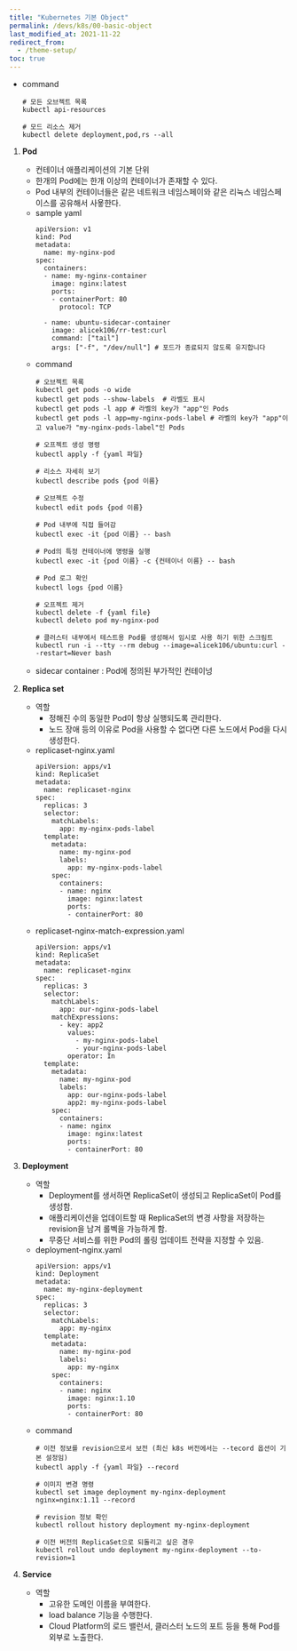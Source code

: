 ```yaml
---
title: "Kubernetes 기본 Object"
permalink: /devs/k8s/00-basic-object
last_modified_at: 2021-11-22
redirect_from:
  - /theme-setup/
toc: true
---
```


- command
	```
	# 모든 오브젝트 목록
	kubectl api-resources
	
	# 모드 리소스 제거
	kubectl delete deployment,pod,rs --all
	```

1. **Pod**
	- 컨테이너 애플리케이션의 기본 단위
	- 한개의 Pod에는 한개 이상의 컨테이너가 존재할 수 있다.
	- Pod 내부의 컨테이너들은 같은 네트워크 네임스페이와 같은 리눅스 네임스페이스를 공유해서 사욯한다.
	- sample yaml
		```
		apiVersion: v1
		kind: Pod
		metadata:
		  name: my-nginx-pod
		spec:
		  containers:
		  - name: my-nginx-container
			image: nginx:latest
			ports:
			- containerPort: 80
			  protocol: TCP

		  - name: ubuntu-sidecar-container
			image: alicek106/rr-test:curl
			command: ["tail"]
			args: ["-f", "/dev/null"] # 포드가 종료되지 않도록 유지합니다
		```
	- command
		```
		# 오브젝트 목록
		kubectl get pods -o wide
		kubectl get pods --show-labels	# 라벨도 표시
		kubectl get pods -l app	# 라벨의 key가 "app"인 Pods  
		kubectl get pods -l app=my-nginx-pods-label	# 라벨의 key가 "app"이고 value가 "my-nginx-pods-label"인 Pods
		
		# 오프젝트 생성 명령
		kubectl apply -f {yaml 파일}
		
		# 리소스 자세히 보기
		kubectl describe pods {pod 이름}
		
		# 오브젝트 수정
		kubectl edit pods {pod 이름}
		
		# Pod 내부에 직접 들어감
		kubectl exec -it {pod 이름} -- bash
		
		# Pod의 특정 컨테이너에 명령을 실행
		kubectl exec -it {pod 이름} -c {컨테이너 이름} -- bash
		
		# Pod 로그 확인
		kubectl logs {pod 이름}
		
		# 오프젝트 제거
		kubectl delete -f {yaml file}
		kubectl deleto pod my-nginx-pod
		
		# 클러스터 내부에서 테스트용 Pod를 생성해서 임시로 사용 하기 위한 스크림트
		kubectl run -i --tty --rm debug --image=alicek106/ubuntu:curl --restart=Never bash
		```
	- sidecar container : Pod에 정의된 부가적인 컨테이넝
		

2. **Replica set**
	- 역할
		- 정해진 수의 동일한 Pod이 항상 실행되도록 관리한다. 
		- 노드 장애 등의 이유로 Pod을 사용할 수 없다면 다른 노드에서 Pod을 다시 생성한다.
	- replicaset-nginx.yaml
		```
		apiVersion: apps/v1
		kind: ReplicaSet
		metadata:
		  name: replicaset-nginx
		spec:
		  replicas: 3
		  selector:
			matchLabels:
			  app: my-nginx-pods-label
		  template:
			metadata:
			  name: my-nginx-pod
			  labels: 
				app: my-nginx-pods-label
			spec:
			  containers:
			  - name: nginx
				image: nginx:latest
				ports:
				- containerPort: 80
		```
	- replicaset-nginx-match-expression.yaml
		```
		apiVersion: apps/v1
		kind: ReplicaSet
		metadata:
		  name: replicaset-nginx
		spec:
		  replicas: 3
		  selector:
			matchLabels:
			  app: our-nginx-pods-label
			matchExpressions:
			  - key: app2
				values:
				  - my-nginx-pods-label
				  - your-nginx-pods-label
				operator: In
		  template:
			metadata:
			  name: my-nginx-pod
			  labels:
				app: our-nginx-pods-label
				app2: my-nginx-pods-label
			spec:
			  containers:
			  - name: nginx
				image: nginx:latest
				ports:
				- containerPort: 80
		```
		
3. **Deployment**
	- 역할
		- Deployment를 생서하면 ReplicaSet이 생성되고 ReplicaSet이 Pod를 생성함.
		- 애플리케이션을 업데이트할 때 ReplicaSet의 변경 사항을 저장하는 revision을 남겨 롤벡을 가능하게 함.
		- 무중단 서비스를 위한 Pod의 롤링 업데이트 전략을 지정할 수 있음.
	- deployment-nginx.yaml
		```
		apiVersion: apps/v1
		kind: Deployment
		metadata:
		  name: my-nginx-deployment
		spec:
		  replicas: 3
		  selector:
			matchLabels:
			  app: my-nginx
		  template:
			metadata:
			  name: my-nginx-pod
			  labels:
				app: my-nginx
			spec:
			  containers:
			  - name: nginx
				image: nginx:1.10
				ports:
				- containerPort: 80
		```
	- command
		```
		# 이전 정보를 revision으로서 보전 (최신 k8s 버전에서는 --tecord 옵션이 기본 설정임)
		kubectl apply -f {yaml 파일} --record
		
		# 이미지 변경 명령
		kubectl set image deployment my-nginx-deployment nginx=nginx:1.11 --record
		
		# revision 정보 확인
		kubectl rollout history deployment my-nginx-deployment
		
		# 이전 버전의 ReplicaSet으로 되돌리고 싶은 경우
		kubectl rollout undo deployment my-nginx-deployment --to-revision=1
		```

4. **Service**
	- 역할
		- 고유한 도메인 이름을 부여한다.
		- load balance 기능을 수행한다.
		- Cloud Platform의 로드 밸런서, 클러스터 노드의 포트 등을 통해 Pod를 외부로 노출한다.
